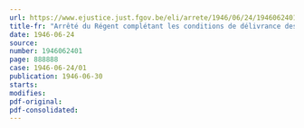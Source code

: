 ```yaml
---
url: https://www.ejustice.just.fgov.be/eli/arrete/1946/06/24/1946062401/justel
title-fr: "Arrêté du Régent complétant les conditions de délivrance des permis de port d'armes de chasse pour l'année cynégétique 1946-1947"
date: 1946-06-24
source:
number: 1946062401
page: 888888
case: 1946-06-24/01
publication: 1946-06-30
starts:
modifies:
pdf-original:
pdf-consolidated:
---
```


